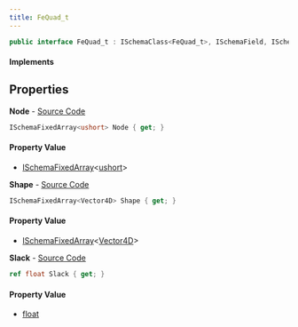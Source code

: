 ```yaml
---
title: FeQuad_t
---
```


```csharp
public interface FeQuad_t : ISchemaClass<FeQuad_t>, ISchemaField, ISchemaClass, INativeHandle
```

#### Implements

## Properties

**Node** - [Source Code](https://github.com/swiftly-solution/swiftlys2/blob/main/managed/src/SwiftlyS2.Generated/Schemas/Interfaces/FeQuad_t.cs#L16)

```csharp
ISchemaFixedArray<ushort> Node { get; }
```

#### Property Value

- [ISchemaFixedArray](/docs/api/shared/schemas/ischemafixedarray-1)<[ushort](https://learn.microsoft.com/dotnet/api/system.uint16)>

**Shape** - [Source Code](https://github.com/swiftly-solution/swiftlys2/blob/main/managed/src/SwiftlyS2.Generated/Schemas/Interfaces/FeQuad_t.cs#L20)

```csharp
ISchemaFixedArray<Vector4D> Shape { get; }
```

#### Property Value

- [ISchemaFixedArray](/docs/api/shared/schemas/ischemafixedarray-1)<[Vector4D](/docs/api/shared/natives/vector4d)>

**Slack** - [Source Code](https://github.com/swiftly-solution/swiftlys2/blob/main/managed/src/SwiftlyS2.Generated/Schemas/Interfaces/FeQuad_t.cs#L18)

```csharp
ref float Slack { get; }
```

#### Property Value

- [float](https://learn.microsoft.com/dotnet/api/system.single)


